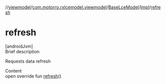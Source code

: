 //[viewmodel](../../../index.md)/[com.motorro.rxlcemodel.viewmodel](../../index.md)/[BaseLceModel](../index.md)/[Impl](index.md)/[refresh](refresh.md)



# refresh  
[androidJvm]  
Brief description  


Requests data refresh

  
Content  
open override fun [refresh](refresh.md)()  



